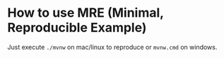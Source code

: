 # How to use MRE (Minimal, Reproducible Example)

Just execute `./mvnw` on mac/linux to reproduce or `mvnw.cmd` on windows.

